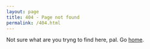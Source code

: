 ```yaml
---
layout: page
title: 404 - Page not found
permalink: /404.html
---
```


Not sure what are you tryng to find here, pal. Go [home](/).